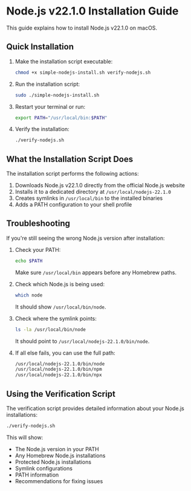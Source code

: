 # Node.js v22.1.0 Installation Guide

This guide explains how to install Node.js v22.1.0 on macOS.

## Quick Installation

1. Make the installation script executable:
   ```bash
   chmod +x simple-nodejs-install.sh verify-nodejs.sh
   ```

2. Run the installation script:
   ```bash
   sudo ./simple-nodejs-install.sh
   ```

3. Restart your terminal or run:
   ```bash
   export PATH="/usr/local/bin:$PATH"
   ```

4. Verify the installation:
   ```bash
   ./verify-nodejs.sh
   ```

## What the Installation Script Does

The installation script performs the following actions:

1. Downloads Node.js v22.1.0 directly from the official Node.js website
2. Installs it to a dedicated directory at `/usr/local/nodejs-22.1.0`
3. Creates symlinks in `/usr/local/bin` to the installed binaries
4. Adds a PATH configuration to your shell profile

## Troubleshooting

If you're still seeing the wrong Node.js version after installation:

1. Check your PATH:
   ```bash
   echo $PATH
   ```
   Make sure `/usr/local/bin` appears before any Homebrew paths.

2. Check which Node.js is being used:
   ```bash
   which node
   ```
   It should show `/usr/local/bin/node`.

3. Check where the symlink points:
   ```bash
   ls -la /usr/local/bin/node
   ```
   It should point to `/usr/local/nodejs-22.1.0/bin/node`.

4. If all else fails, you can use the full path:
   ```bash
   /usr/local/nodejs-22.1.0/bin/node
   /usr/local/nodejs-22.1.0/bin/npm
   /usr/local/nodejs-22.1.0/bin/npx
   ```

## Using the Verification Script

The verification script provides detailed information about your Node.js installations:

```bash
./verify-nodejs.sh
```

This will show:
- The Node.js version in your PATH
- Any Homebrew Node.js installations
- Protected Node.js installations
- Symlink configurations
- PATH information
- Recommendations for fixing issues
